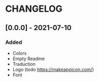 #  CHANGELOG

## [0.0.0] - 2021-07-10

### Added

- Colors
- Empty Readme
- Traduction
- Logo (todo https://makeappicon.com/)
- Font

